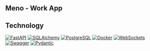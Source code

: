 ## Meno  - Work App 

## Technology

[![FastAPI](https://img.shields.io/badge/FastAPI-005571?style=for-the-badge&logo=fastapi)](https://fastapi.tiangolo.com/)
[![SQLAlchemy](https://img.shields.io/badge/SQLAlchemy-FCA121?style=for-the-badge&logo=python&logoColor=white)](https://www.sqlalchemy.org/)
[![PostgreSQL](https://img.shields.io/badge/PostgreSQL-316192?style=for-the-badge&logo=postgresql&logoColor=white)](https://www.postgresql.org/)
[![Docker](https://img.shields.io/badge/Docker-2496ED?style=for-the-badge&logo=docker&logoColor=white)](https://www.docker.com/)
[![WebSockets](https://img.shields.io/badge/WebSockets-000000?style=for-the-badge&logo=websocket)](https://developer.mozilla.org/en-US/docs/Web/API/WebSockets_API)
[![Swagger](https://img.shields.io/badge/Swagger-85EA2D?style=for-the-badge&logo=swagger&logoColor=black)](https://swagger.io/)
[![Pydantic](https://img.shields.io/badge/Pydantic-3776AB?style=for-the-badge&logo=pydantic&logoColor=white)](https://docs.pydantic.dev/latest/)

